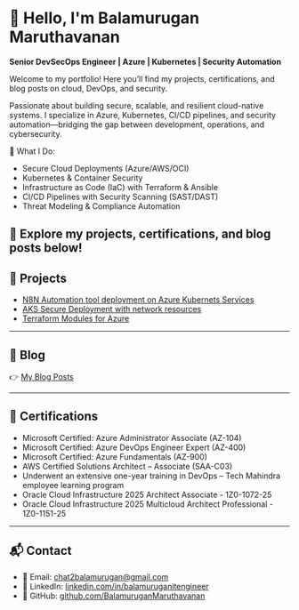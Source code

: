 # 👋 Hello, I'm Balamurugan Maruthavanan  

**Senior DevSecOps Engineer | Azure | Kubernetes | Security Automation**  

Welcome to my portfolio! Here you’ll find my projects, certifications, and blog posts on cloud, DevOps, and security.

Passionate about building secure, scalable, and resilient cloud-native systems. I specialize in Azure, Kubernetes, CI/CD pipelines, and security automation—bridging the gap between development, operations, and cybersecurity.

🔹 What I Do:
- Secure Cloud Deployments (Azure/AWS/OCI)
- Kubernetes & Container Security
- Infrastructure as Code (IaC) with Terraform & Ansible
- CI/CD Pipelines with Security Scanning (SAST/DAST)
- Threat Modeling & Compliance Automation

📌 Explore my projects, certifications, and blog posts below!
---

## 🚀 Projects
- [N8N Automation tool deployment on Azure Kubernets Services](https://github.com/BalamuruganMaruthavanan/n8n-Automation-Deployment-on-Azure-Kubernetes-Service)  
- [AKS Secure Deployment with network resources](https://github.com/BalamuruganMaruthavanan/AKS-cluster-with-network-resources)  
- [Terraform Modules for Azure](https://github.com/BalamuruganMaruthavanan/AKS-cluster-with-network-resources)  

---

## 📝 Blog
👉 [My Blog Posts](https://www.linkedin.com/in/balamuruganitengineer/recent-activity/articles/)  

---

## 📜 Certifications
- Microsoft Certified: Azure Administrator Associate (AZ-104)
- Microsoft Certified: Azure DevOps Engineer Expert (AZ-400)
- Microsoft Certified: Azure Fundamentals (AZ-900)
- AWS Certified Solutions Architect – Associate (SAA-C03)
- Underwent an extensive one-year training in DevOps – Tech Mahindra employee learning program
- Oracle Cloud Infrastructure 2025 Architect Associate - 1Z0-1072-25
- Oracle Cloud Infrastructure 2025 Multicloud Architect Professional - 1Z0-1151-25

---

## 📬 Contact
- 📧 Email: chat2balamurugan@gmail.com 
- 💼 LinkedIn: [linkedin.com/in/balamuruganitengineer](https://www.linkedin.com/in/balamuruganitengineer/)  
- 🐙 GitHub: [github.com/BalamuruganMaruthavanan](https://github.com/BalamuruganMaruthavanan)
